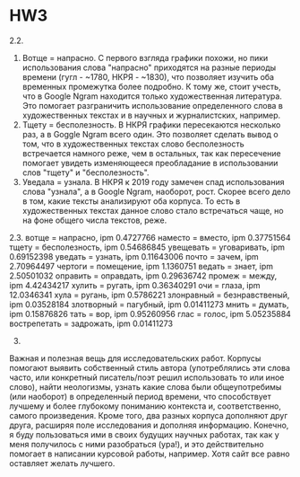 # HW3
2.2.
1) Вотще = напрасно. С первого взгляда графики похожи, но пики использования слова "напрасно" приходятся на разные периоды времени (гугл - ~1780, НКРЯ - ~1830), что позволяет изучить оба временных промежутка более подробно. К тому же, стоит учесть, что в Google Ngram находится только художественная литература. Это помогает разграничить использование определенного слова в художественных текстах и в научных и журналистских, например.
2) Тщету = бесполезность. В НКРЯ графики пересекаются несколько раз, а в Goggle Ngram всего один. Это позволяет сделать вывод о том, что в художественных текстах слово бесполезность встречается намного реже, чем в остальных, так как пересечение помогает увидеть изменяющееся преобладание в использовании слов "тщету" и "бесполезность".
3) Уведала = узнала. В НКРЯ к 2019 году замечен спад использования слова "узнала", а в Google Ngram, наоборот, рост. Скорее всего дело в том, какие тексты анализируют оба корпуса. То есть в художественных текстах данное слово стало встречаться чаще, но на фоне общего числа текстов, реже.

2.3.
вотще = напрасно, ipm 0.4727766
наместо = вместо, ipm 0.37751564
тщету = бесполезность, ipm 0.54686845
увещевать = уговаривать, ipm 0.69152398
уведать = узнать, ipm 0.11643006
почто = зачем, ipm 2.70964497
чертоги = помещение, ipm 1.1360751
ведать = знает, ipm 2.50501032
оправить = оправдать, ipm 0.29636742
промеж = между, ipm 4.42434217
хулить = ругать, ipm 0.36340291
очи = глаза, ipm 12.0346341
хула = ругань, ipm 0.5786221
злонравный = безнравственый, ipm 0.03528184
злотворный = пагубный, ipm 0.01411273
мнить = думать, ipm 0.15876826
тать = вор, ipm 0.95260956
глас = голос, ipm 5.05235884
вострепетать = задрожать, ipm 0.01411273

3.
Важная и полезная вещь для исследовательских работ. Корпусы помогают выявить собственный стиль автора (употреблялись эти слова часто, или конкретный писатель/поэт решил использовать то или иное слово), найти неологизмы, узнать какие слова были общеупотребимы (или наоборот) в определенный период времени, что способствует лучшему и более глубокому пониманию контекста и, соответственно, самого произведения. Кроме того, два разных корпуса дополняют друг друга, расширяя поле исследования и дополняя информацию. Конечно, я буду пользоваться ими в своих будущих научных работах, так как у меня получилось с ними разобраться (ура!), и это действительно помогает в написании курсовой работы, например. Хотя сайт все равно оставляет желать лучшего.
